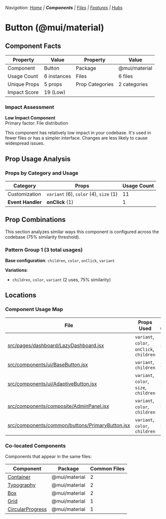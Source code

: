 
*Navigation: [Home](../../index.md) | **Components** | [Files](../../files.md) | [Features](../../features.md) | [Hubs](../../hubs.md)*



# Button (@mui/material)

## Component Facts

| Property | Value | Property | Value |
|----------|-------|----------|-------|
| Component | Button | Package | @mui/material |
| Usage Count | 6 instances | Files | 6 files |
| Unique Props | 5 props | Prop Categories | 2 categories |
| Impact Score | 19 (Low) | | |

### Impact Assessment

**Low Impact Component**  
Primary factor: File distribution

This component has relatively low impact in your codebase. It&#x27;s used in fewer files or has a simpler interface. Changes are less likely to cause widespread issues.

## Prop Usage Analysis

### Props by Category and Usage

| Category | Props | Usage Count |
|----------|-------|-------------|
| Customization | `variant` (6), `color` (4), `size` (1) | 11 |
| **Event Handler** | **onClick** (1) | 1 |

## Prop Combinations

This section analyzes similar ways this component is configured across the codebase (75% similarity threshold).

### Pattern Group 1 (3 total usages)

**Base configuration**: `children`, `color`, `onClick`, `variant`

**Variations**:
- `children`, `color`, `variant` (2 uses, 75% similarity)


## Locations

### Component Usage Map

| File | Props Used | Prop Categories |
|------|------------|----------------|
| [src/pages/dashboard/LazyDashboard.jsx](https://github.com/star4beam/react-import-analyzer/blob/main/test-project/src/pages/dashboard/LazyDashboard.jsx) | `variant`, `color`, `onClick`, `children` | 3 |
| [src/components/ui/BaseButton.jsx](https://github.com/star4beam/react-import-analyzer/blob/main/test-project/src/components/ui/BaseButton.jsx) | `variant`, `children` | 2 |
| [src/components/ui/AdaptiveButton.jsx](https://github.com/star4beam/react-import-analyzer/blob/main/test-project/src/components/ui/AdaptiveButton.jsx) | `variant`, `color`, `size`, `children` | 2 |
| [src/components/composite/AdminPanel.jsx](https://github.com/star4beam/react-import-analyzer/blob/main/test-project/src/components/composite/AdminPanel.jsx) | `variant`, `color`, `children` | 2 |
| [src/components/common/buttons/PrimaryButton.jsx](https://github.com/star4beam/react-import-analyzer/blob/main/test-project/src/components/common/buttons/PrimaryButton.jsx) | `variant`, `color`, `children` | 2 |

### Co-located Components
Components that appear in the same files:

| Component | Package | Common Files |
|-----------|---------|--------------|
| [Container](../@mui_material/Container.md) | @mui/material | 2 |
| [Typography](../@mui_material/Typography.md) | @mui/material | 2 |
| [Box](../@mui_material/Box.md) | @mui/material | 2 |
| [Grid](../@mui_material/Grid.md) | @mui/material | 1 |
| [CircularProgress](../@mui_material/CircularProgress.md) | @mui/material | 1 |
